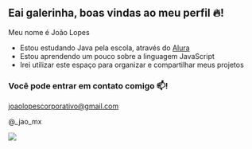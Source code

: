 ## Eai galerinha, boas vindas ao meu perfil 🔥!

Meu nome é João Lopes

- Estou estudando Java pela escola, através do [Alura](https://alura.com.br)
- Estou aprendendo um pouco sobre a linguagem JavaScript
- Irei utilizar este espaço para organizar e compartilhar meus projetos

### Você pode entrar em contato comigo 📫! 

joaolopescorporativo@gmail.com

@_jao_mx

![](https://media1.tenor.com/m/hlfBEs07CqcAAAAd/sprintermax-dance-moves.gif)





